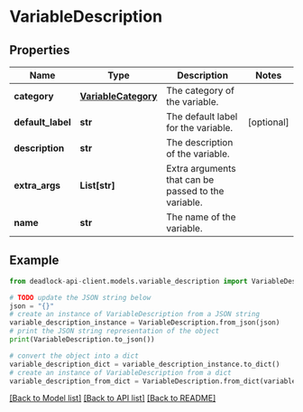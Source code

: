# VariableDescription


## Properties

Name | Type | Description | Notes
------------ | ------------- | ------------- | -------------
**category** | [**VariableCategory**](VariableCategory.md) | The category of the variable. | 
**default_label** | **str** | The default label for the variable. | [optional] 
**description** | **str** | The description of the variable. | 
**extra_args** | **List[str]** | Extra arguments that can be passed to the variable. | 
**name** | **str** | The name of the variable. | 

## Example

```python
from deadlock-api-client.models.variable_description import VariableDescription

# TODO update the JSON string below
json = "{}"
# create an instance of VariableDescription from a JSON string
variable_description_instance = VariableDescription.from_json(json)
# print the JSON string representation of the object
print(VariableDescription.to_json())

# convert the object into a dict
variable_description_dict = variable_description_instance.to_dict()
# create an instance of VariableDescription from a dict
variable_description_from_dict = VariableDescription.from_dict(variable_description_dict)
```
[[Back to Model list]](../README.md#documentation-for-models) [[Back to API list]](../README.md#documentation-for-api-endpoints) [[Back to README]](../README.md)



